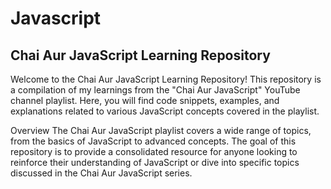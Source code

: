 # Javascript
## Chai Aur JavaScript Learning Repository
Welcome to the Chai Aur JavaScript Learning Repository! This repository is a compilation of my learnings from the "Chai Aur JavaScript" YouTube channel playlist. Here, you will find code snippets, examples, and explanations related to various JavaScript concepts covered in the playlist.

Overview
The Chai Aur JavaScript playlist covers a wide range of topics, from the basics of JavaScript to advanced concepts. The goal of this repository is to provide a consolidated resource for anyone looking to reinforce their understanding of JavaScript or dive into specific topics discussed in the Chai Aur JavaScript series.
